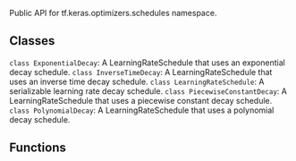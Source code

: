 Public API for tf.keras.optimizers.schedules namespace.
## Classes
`class ExponentialDecay`: A LearningRateSchedule that uses an exponential decay schedule.
`class InverseTimeDecay`: A LearningRateSchedule that uses an inverse time decay schedule.
`class LearningRateSchedule`: A serializable learning rate decay schedule.
`class PiecewiseConstantDecay`: A LearningRateSchedule that uses a piecewise constant decay schedule.
`class PolynomialDecay`: A LearningRateSchedule that uses a polynomial decay schedule.
## Functions
